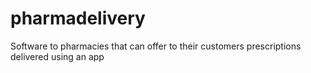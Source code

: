 # pharmadelivery
Software to pharmacies that can offer to their customers prescriptions delivered using an app
